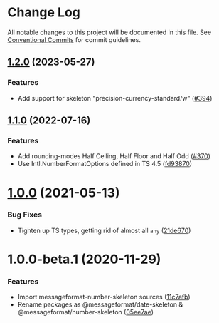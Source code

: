 # Change Log

All notable changes to this project will be documented in this file.
See [Conventional Commits](https://conventionalcommits.org) for commit guidelines.

## [1.2.0](https://github.com/messageformat/messageformat/compare/@messageformat/number-skeleton@1.1.0...@messageformat/number-skeleton@1.2.0) (2023-05-27)

### Features

* Add support for skeleton "precision-currency-standard/w" ([#394](https://github.com/messageformat/messageformat/issues/394))

## [1.1.0](https://github.com/messageformat/messageformat/compare/@messageformat/number-skeleton@1.0.0...@messageformat/number-skeleton@1.1.0) (2022-07-16)

### Features

* Add rounding-modes Half Ceiling, Half Floor and Half Odd ([#370](https://github.com/messageformat/messageformat/issues/370))
* Use Intl.NumberFormatOptions defined in TS 4.5 ([fd93870](https://github.com/messageformat/messageformat/commit/fd93870feff6475e37c99f7f7d88a39b3eb7495f))

# [1.0.0](https://github.com/messageformat/messageformat/compare/@messageformat/number-skeleton@1.0.0-beta.1...@messageformat/number-skeleton@1.0.0) (2021-05-13)


### Bug Fixes

* Tighten up TS types, getting rid of almost all `any` ([21de670](https://github.com/messageformat/messageformat/commit/21de670019d5467f804560565319bf37abfbac0a))





# 1.0.0-beta.1 (2020-11-29)


### Features

* Import messageformat-number-skeleton sources ([11c7afb](https://github.com/messageformat/messageformat/commit/11c7afb928c6364caa4942de380ed4b8d91a276d))
* Rename packages as @messageformat/date-skeleton & @messageformat/number-skeleton ([05ee7ae](https://github.com/messageformat/messageformat/commit/05ee7aec04152d0795ccd3d5f43717acbe0c9f76))
